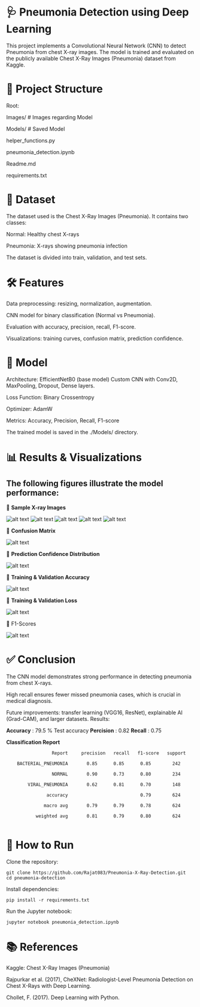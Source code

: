 # 🩺 Pneumonia Detection using Deep Learning

This project implements a Convolutional Neural Network (CNN) to detect Pneumonia from chest X-ray images. The model is trained and evaluated on the publicly available Chest X-Ray Images (Pneumonia) dataset from Kaggle.

# 📌 Project Structure

Root:

Images/                        # Images regarding Model

Models/                        # Saved Model

helper_functions.py

pneumonia_detection.ipynb

Readme.md

requirements.txt

# 
# 📂 Dataset

The dataset used is the Chest X-Ray Images (Pneumonia). It contains two classes:

Normal: Healthy chest X-rays

Pneumonia: X-rays showing pneumonia infection

The dataset is divided into train, validation, and test sets.

# 🛠️ Features

Data preprocessing: resizing, normalization, augmentation.

CNN model for binary classification (Normal vs Pneumonia).

Evaluation with accuracy, precision, recall, F1-score.

Visualizations: training curves, confusion matrix, prediction confidence.

# 🧠 Model

Architecture: EfficientNetB0 (base model) Custom CNN with Conv2D, MaxPooling, Dropout, Dense layers.

Loss Function: Binary Crossentropy

Optimizer: AdamW

Metrics: Accuracy, Precision, Recall, F1-score

The trained model is saved in the ./Models/ directory.

# 📊 Results & Visualizations

## The following figures illustrate the model performance:

🔹 **Sample X-ray Images**

![alt text](<Images/Screenshot from 2025-08-19 19-43-25.png>)
![alt text](<Images/Screenshot from 2025-08-19 19-43-36.png>)
![alt text](<Images/Screenshot from 2025-08-19 19-43-43.png>)
![alt text](<Images/Screenshot from 2025-08-19 19-43-48.png>)
![alt text](<Images/Screenshot from 2025-08-19 19-43-48.png>)

🔹 **Confusion Matrix**

![alt text](<Images/Screenshot from 2025-08-19 19-41-45.png>)

🔹 **Prediction Confidence Distribution**

![alt text](<Images/Screenshot from 2025-08-19 19-42-16.png>)

🔹 **Training & Validation Accuracy**

![alt text](<Images/Screenshot from 2025-08-19 19-49-26.png>)

🔹 **Training & Validation Loss**

![alt text](<Images/Screenshot from 2025-08-19 19-42-53.png>)

🔹 F1-Scores

![alt text](<Images/Screenshot from 2025-08-19 19-42-02.png>)

# ✅ Conclusion

The CNN model demonstrates strong performance in detecting pneumonia from chest X-rays.

High recall ensures fewer missed pneumonia cases, which is crucial in medical diagnosis.

Future improvements: transfer learning (VGG16, ResNet), explainable AI (Grad-CAM), and larger datasets.
Results:

**Accuracy** : 79.5 %  Test accuracy
**Percision** : 0.82
**Recall** : 0.75

**Classification Report**      
```
                 Report     precision   recall   f1-score   support

    BACTERIAL_PNEUMONIA       0.85      0.85      0.85        242

                 NORMAL       0.90      0.73      0.80        234

        VIRAL_PNEUMONIA       0.62      0.81      0.70        148

               accuracy                           0.79        624

              macro avg       0.79      0.79      0.78        624

           weighted avg       0.81      0.79      0.80        624


```
# 🚀 How to Run

Clone the repository:
```
git clone https://github.com/Rajat083/Pneumonia-X-Ray-Detection.git
cd pneumonia-detection
```

Install dependencies:

```
pip install -r requirements.txt
```

Run the Jupyter notebook:

```
jupyter notebook pneumonia_detection.ipynb
```
# 📚 References

Kaggle: Chest X-Ray Images (Pneumonia)

Rajpurkar et al. (2017), CheXNet: Radiologist-Level Pneumonia Detection on Chest X-Rays with Deep Learning.

Chollet, F. (2017). Deep Learning with Python.
